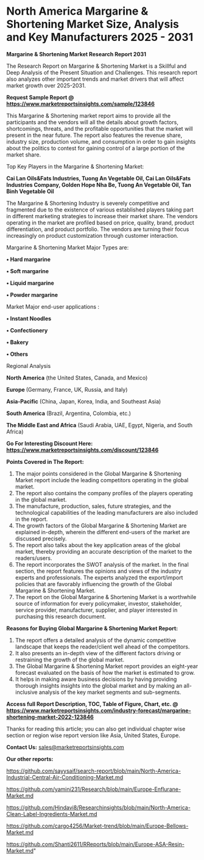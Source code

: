# North America Margarine & Shortening Market Size, Analysis and Key Manufacturers 2025 - 2031

<strong>Margarine & Shortening Market Research Report 2031</strong>

The Research Report on Margarine & Shortening Market is a Skillful and Deep Analysis of the Present Situation and Challenges. This research report also analyzes other important trends and market drivers that will affect market growth over 2025-2031.

<strong>Request Sample Report @ <a href=https://www.marketreportsinsights.com/sample/123846>https://www.marketreportsinsights.com/sample/123846</a></strong>

This Margarine & Shortening market report aims to provide all the participants and the vendors will all the details about growth factors, shortcomings, threats, and the profitable opportunities that the market will present in the near future. The report also features the revenue share, industry size, production volume, and consumption in order to gain insights about the politics to contest for gaining control of a large portion of the market share.

Top Key Players in the Margarine & Shortening Market:

<strong>Cai Lan Oils&Fats Industries, Tuong An Vegetable Oil, Cai Lan Oils&Fats Industries Company, Golden Hope Nha Be, Tuong An Vegetable Oil, Tan Binh Vegetable Oil</strong>

The Margarine & Shortening Industry is severely competitive and fragmented due to the existence of various established players taking part in different marketing strategies to increase their market share. The vendors operating in the market are profiled based on price, quality, brand, product differentiation, and product portfolio. The vendors are turning their focus increasingly on product customization through customer interaction.

Margarine & Shortening Market Major Types are:

<strong>• Hard margarine

• Soft margarine

• Liquid margarine

• Powder margarine</strong>

Market Major end-user applications :

<strong>• Instant Noodles

• Confectionery

• Bakery

• Others</strong>

Regional Analysis

</u><strong><b>North America</b></strong> (the United States, Canada, and Mexico)

<strong><b>Europe </b></strong>(Germany, France, UK, Russia, and Italy)

<strong><b>Asia-Pacific</b></strong> (China, Japan, Korea, India, and Southeast Asia)

<strong><b>South America</b></strong> (Brazil, Argentina, Colombia, etc.)

<strong><b>The Middle East and Africa</b></strong> (Saudi Arabia, UAE, Egypt, Nigeria, and South Africa)

<strong>Go For Interesting Discount Here: <a href=https://www.marketreportsinsights.com/discount/123846>https://www.marketreportsinsights.com/discount/123846</a></strong>

<strong>Points Covered in The Report:</strong>
<ol>
  <li>The major points considered in the Global Margarine & Shortening Market report include the leading competitors operating in the global market.</li>
  <li>The report also contains the company profiles of the players operating in the global market.</li>
  <li>The manufacture, production, sales, future strategies, and the technological capabilities of the leading manufacturers are also included in the report.</li>
  <li>The growth factors of the Global Margarine & Shortening Market are explained in-depth, wherein the different end-users of the market are discussed precisely.</li>
  <li>The report also talks about the key application areas of the global market, thereby providing an accurate description of the market to the readers/users.</li>
  <li>The report incorporates the SWOT analysis of the market. In the final section, the report features the opinions and views of the industry experts and professionals. The experts analyzed the export/import policies that are favorably influencing the growth of the Global Margarine & Shortening Market.</li>
  <li>The report on the Global Margarine & Shortening Market is a worthwhile source of information for every policymaker, investor, stakeholder, service provider, manufacturer, supplier, and player interested in purchasing this research document.</li>
</ol>
<strong>Reasons for Buying Global Margarine & Shortening Market Report:</strong>

<ol>
  <li>The report offers a detailed analysis of the dynamic competitive landscape that keeps the reader/client well ahead of the competitors.</li>
  <li>It also presents an in-depth view of the different factors driving or restraining the growth of the global market.</li>
  <li>The Global Margarine & Shortening Market report provides an eight-year forecast evaluated on the basis of how the market is estimated to grow.</li>
  <li>It helps in making aware business decisions by having providing thorough insights insights into the global market and by making an all-inclusive analysis of the key market segments and sub-segments.</li>
</ol>
<strong>Access full Report Description, TOC, Table of Figure, Chart, etc. @ <a href=https://www.marketreportsinsights.com/industry-forecast/margarine-shortening-market-2022-123846>https://www.marketreportsinsights.com/industry-forecast/margarine-shortening-market-2022-123846</a></strong>


Thanks for reading this article; you can also get individual chapter wise section or region wise report version like Asia, United States, Europe.

<strong>Contact Us:</strong>
sales@marketreportsinsights.com

<strong>Our other reports:</strong>

<a href=https://github.com/sayysaif/search-report/blob/main/North-America-Industrial-Central-Air-Conditioning-Market.md>https://github.com/sayysaif/search-report/blob/main/North-America-Industrial-Central-Air-Conditioning-Market.md</a>

<a href=https://github.com/yamini231/Research/blob/main/Europe-Enflurane-Market.md>https://github.com/yamini231/Research/blob/main/Europe-Enflurane-Market.md</a>

<a href=https://github.com/Hindavi8/Researchinsights/blob/main/North-America-Clean-Label-Ingredients-Market.md>https://github.com/Hindavi8/Researchinsights/blob/main/North-America-Clean-Label-Ingredients-Market.md</a>

<a href=https://github.com/cargo4256/Market-trend/blob/main/Europe-Bellows-Market.md>https://github.com/cargo4256/Market-trend/blob/main/Europe-Bellows-Market.md</a>

<a href=https://github.com/Shanti2611/RReports/blob/main/Europe-ASA-Resin-Market.md>https://github.com/Shanti2611/RReports/blob/main/Europe-ASA-Resin-Market.md</a>"
